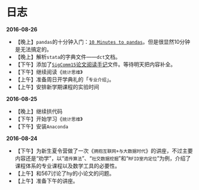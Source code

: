 # 日志

**2016-08-26**
- 【晚上】`pandas`的十分钟入门：[`10 Minutes to pandas`](http://pandas.pydata.org/pandas-docs/stable/10min.html "10 Minutes to pandas")。但是很显然10分钟是无法搞定的。
- 【晚上】解析`stata`的字典文件——`dct`文档。
- 【下午】添加了[`SigComm15`论文阅读手记](https://github.com/liuii/DiaryOfLiuII/blob/master/PapersReading/Sigcomm15.md "SigComm15")文件。等待明天把内容补全。
- 【下午】继续阅读《`统计思维`》
- 【上午】准备周日开学典礼的「`专业介绍`」。
- 【上午】安排新学期课程的实验时间

**2016-08-25**
- 【晚上】继续拱代码
- 【下午】开始学习《`统计思维`》
- 【下午】安装`Anaconda`

**2016-08-24**
- 【下午】为新生夏令营做了一次《`拥抱互联网+与大数据时代`》的讲座，不过主要内容还是“劝学”，以“`遗传算法`”、“`社交数据挖掘`”和“`RFID室内定位`”为例，介绍了课程体系的专业课程以及数学工具的必要性。
- 【上午】和567讨论了hy的小论文的问题。
- 【上午】准备下午的讲座。
